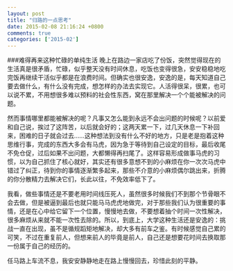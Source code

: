 ```yaml
---
layout: post
title: "归路的一点思考"
date: 2015-02-08 21:16:24 +0800
comments: true
categories: ['2015-02']
---
```

###难得再来这种忙碌的单纯生活
晚上在路边一家店吃了份饭，突然觉得现在的生活真是很矛盾，忙碌，似乎整天没有时间休息，吃饭也变得很急，安安稳稳地吃完饭再继续干活似乎都是在浪费时间。<!--more-->但确实也很安逸，安逸的是，每天知道自己要去做什么，有什么没有完成，想怎样的办法去实现它。人活得很呆，很累，也可以说不累，不用想很多难以预料的社会性东西，窝在那里解决一个个能被解决的问题。

然而事情哪里都能被解决的呢？凡事又怎么能到永远不会出问题的时候呢？以前爱和自己说，挨过了这阵苦，以后就会好的；这两天累一下，过几天休息一下补回来，困难的日子就会过去……这种想法到没有什么不好的地方，只是老是抱着这种思维行事，完成的东西大多会有马虎，因为急于等待到自己设定的目标，最后收尾不免仓促，过后如果不出问题，大都懒得再扫尾了。这样容易形成做事马虎的习惯，以为自己抓住了核心就好，其实还有很多意想不到的小麻烦在你一次次马虎中错过了纠正，待到你的事情逐渐繁多起来，那些不介意的小麻烦偶尔跳出来，折腾的你分散精力去解决它们，长此以往，不免效率低下了。

我看，做些事情还是不要老用时间线压死人，虽然很多时候我们不到那个节骨眼不会去做，但是被逼到最后也就只能马马虎虎地做完，对于那些我们认为很重要的事情，还是在心中给它留下一个位置，慢慢地去做，不要想着抽个时间一次性解决，很多麻烦从来就不能一次性去除的。
​
所以，到底上，大学这种生活还是安逸的：挑战一直在出现，虽不是循规蹈矩地解决，却大多有前车之鉴。有时候感觉自己累的可笑，不过在重复前人，但想来前人的毕竟是前人，自己还是想要花时间去换取那一份属于自己的经历的。

任马路上车流不息，我安安静静地走在路上慢慢回去，珍惜此刻的平静。
